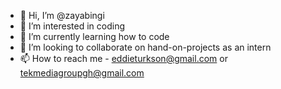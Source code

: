 - 👋 Hi, I’m @zayabingi
- 👀 I’m interested in coding
- 🌱 I’m currently learning how to code
- 💞️ I’m looking to collaborate on hand-on-projects as an intern
- 📫 How to reach me - eddieturkson@gmail.com or tekmediagroupgh@gmail.com

<!---
zayabingi/zayabingi is a ✨ special ✨ repository because its `README.md` (this file) appears on your GitHub profile.
You can click the Preview link to take a look at your changes.
--->

